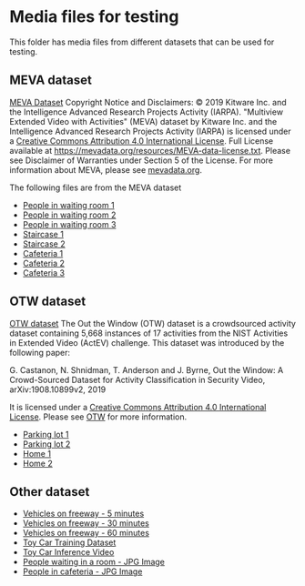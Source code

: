 # Media files for testing
This folder has media files from different datasets that can be used for testing. 

## MEVA dataset
[MEVA Dataset](http://mevadata.org/) Copyright Notice and Disclaimers: © 2019 Kitware Inc. and the Intelligence Advanced Research Projects Activity (IARPA). "Multiview Extended Video with Activities" (MEVA) dataset by Kitware Inc. and the Intelligence Advanced Research Projects Activity (IARPA) is licensed under a [Creative Commons Attribution 4.0 International License](https://creativecommons.org/licenses/by/4.0/). Full License available at https://mevadata.org/resources/MEVA-data-license.txt. Please see Disclaimer of Warranties under Section 5 of the License. For more information about MEVA, please see [mevadata.org](http://mevadata.org).

The following files are from the MEVA dataset

* [People in waiting room 1](https://avamedia.blob.core.windows.net/public/2018-03-05.10-04-27.10-05-01.bus.G331.mkv)
* [People in waiting room 2](https://avamedia.blob.core.windows.net/public/2018-03-05.10-05-01.10-10-01.bus.G331.mkv)
* [People in waiting room 3](https://avamedia.blob.core.windows.net/public/2018-03-05.10-10-01.10-15-01.bus.G331.mkv)
* [Staircase 1](https://avamedia.blob.core.windows.net/public/2018-03-05.10-27-03.10-30-01.admin.G329.mkv)
* [Staircase 2](https://avamedia.blob.core.windows.net/public/2018-03-07.16-50-00.16-55-00.school.G419.mkv)
* [Cafeteria 1](https://avamedia.blob.core.windows.net/public/2018-03-05.13-20-00.13-25-00.school.G421.mkv)
* [Cafeteria 2](https://avamedia.blob.core.windows.net/public/2018-03-05.14-10-00.14-15-00.school.G421.mkv)
* [Cafeteria 3](https://avamedia.blob.core.windows.net/public/2018-03-07.16-50-00.16-55-00.school.G421.mkv)


## OTW dataset
[OTW dataset](https://stresearch.github.io/otw/) The Out the Window (OTW) dataset is a crowdsourced activity dataset containing 5,668 instances of 17 activities from the NIST Activities in Extended Video (ActEV) challenge. This dataset was introduced by the following paper:

G. Castanon, N. Shnidman, T. Anderson and J. Byrne, Out the Window: A Crowd-Sourced Dataset for Activity Classification in Security Video, arXiv:1908.10899v2, 2019

It is licensed under a [Creative Commons Attribution 4.0 International License](https://creativecommons.org/licenses/by/4.0/). Please see [OTW](https://stresearch.github.io/otw/) for more information.

* [Parking lot 1](https://avamedia.blob.core.windows.net/public/lots_284.mkv)
* [Parking lot 2](https://avamedia.blob.core.windows.net/public/lots_015.mkv)
* [Home 1](https://avamedia.blob.core.windows.net/public/homes_00425.mkv)
* [Home 2](https://avamedia.blob.core.windows.net/public/homes_00477.mkv)


## Other dataset
* [Vehicles on freeway - 5 minutes](https://avamedia.blob.core.windows.net/public/camera-300s.mkv)
* [Vehicles on freeway - 30 minutes](https://avamedia.blob.core.windows.net/public/camera-1800s.mkv)
* [Vehicles on freeway - 60 minutes](https://avamedia.blob.core.windows.net/public/camera-3600s.mkv)
* [Toy Car Training Dataset](https://avamedia.blob.core.windows.net/public/ToyCarTrainingImages.zip)
* [Toy Car Inference Video](https://avamedia.blob.core.windows.net/public/t2.mkv)
* [People waiting in a room - JPG Image](https://avamedia.blob.core.windows.net/public/people_waiting.jpg)
* [People in cafeteria - JPG Image](https://avamedia.blob.core.windows.net/public/people_in_cafeteria.jpg) 


